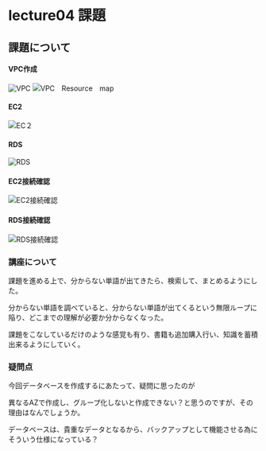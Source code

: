 # lecture04 課題 

## 課題について
#### VPC作成

![VPC](https://user-images.githubusercontent.com/128438140/228058580-5750e34c-c350-4a5e-9624-e43f11bb6a3a.jpeg)
![VPC　Resource　map](https://user-images.githubusercontent.com/128438140/228058606-f6c9312f-12f7-4b45-9826-18da417cebfa.jpeg)

#### EC2
![EC２](https://user-images.githubusercontent.com/128438140/228058628-c9df055a-5729-4604-8c73-4cc949d0a9ba.jpeg)

#### RDS
![RDS](https://user-images.githubusercontent.com/128438140/228058654-bf8c980f-b7f8-4a44-8520-d68b8602f7fa.jpeg)

#### EC2接続確認
![EC2接続確認](https://user-images.githubusercontent.com/128438140/228058685-be596bbd-9669-4c92-95ce-074058912453.jpeg)

#### RDS接続確認
![RDS接続確認](https://user-images.githubusercontent.com/128438140/228058704-df18950c-afb7-4304-908e-8a9a6dd47e27.jpeg)

### 講座について
課題を進める上で、分からない単語が出てきたら、検索して、まとめるようにした。

分からない単語を調べていると、分からない単語が出てくるという無限ループに陥り、どこまでの理解が必要か分からなくなった。

課題をこなしているだけのような感覚も有り、書籍も追加購入行い、知識を蓄積出来るようにしていく。

### 疑問点
今回データベースを作成するにあたって、疑問に思ったのが

異なるAZで作成し、グループ化しないと作成できない？と思うのですが、その理由はなんでしょうか。

データベースは、貴重なデータとなるから、バックアップとして機能させる為にそういう仕様になっている？







